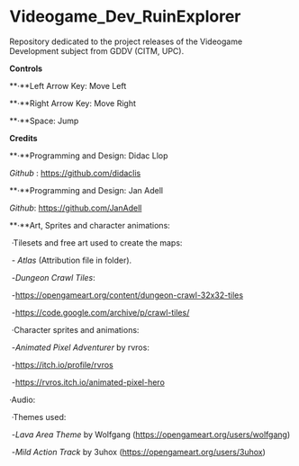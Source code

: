 # Videogame_Dev_RuinExplorer
Repository dedicated to the project releases of the Videogame Development subject from GDDV (CITM, UPC).



**Controls**

**·**Left Arrow Key: Move Left

**·**Right Arrow Key: Move Right

**·**Space: Jump



**Credits**

**·**Programming and Design: Didac Llop

*Github* : https://github.com/didaclis

**·**Programming and Design: Jan Adell

*Github*: https://github.com/JanAdell

**·**Art, Sprites and character animations:

​	·Tilesets and free art used to create the maps:

​		- *Atlas* (Attribution file in folder).

​		-*Dungeon Crawl Tiles*:

​				-https://opengameart.org/content/dungeon-crawl-32x32-tiles

​				-https://code.google.com/archive/p/crawl-tiles/

​	·Character sprites and animations:

​		-*Animated Pixel Adventurer* by rvros:

​				-https://itch.io/profile/rvros

​				-https://rvros.itch.io/animated-pixel-hero

·Audio:

​	·Themes used:

​		-*Lava Area Theme* by Wolfgang (https://opengameart.org/users/wolfgang)

​		-*Mild Action Track* by 3uhox (https://opengameart.org/users/3uhox)